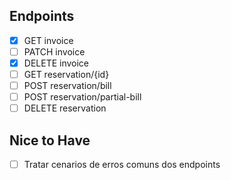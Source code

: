 ## Endpoints
- [X] GET invoice
- [ ] PATCH invoice
- [X] DELETE invoice
- [ ] GET reservation/{id}
- [ ] POST reservation/bill
- [ ] POST reservation/partial-bill
- [ ] DELETE reservation

## Nice to Have

- [ ] Tratar cenarios de erros comuns dos endpoints